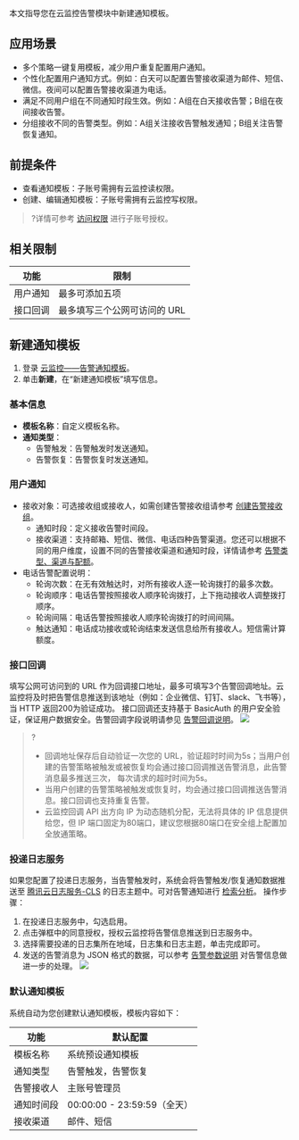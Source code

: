 本文指导您在云监控告警模块中新建通知模板。

## 应用场景

- 多个策略一键复用模板，减少用户重复配置用户通知。
- 个性化配置用户通知方式。例如：白天可以配置告警接收渠道为邮件、短信、微信。夜间可以配置告警接收渠道为电话。
- 满足不同用户组在不同通知时段生效。例如：A组在白天接收告警；B组在夜间接收告警。
- 分组接收不同的告警类型。例如：A组关注接收告警触发通知；B组关注告警恢复通知。

## 前提条件

- 查看通知模板：子账号需拥有云监控读权限。
- 创建、编辑通知模板：子账号需拥有云监控写权限。

>?详情可参考 [访问权限](https://cloud.tencent.com/document/product/248/45428) 进行子账号授权。

## 相关限制

| 功能     | 限制                        |
| -------- | --------------------------- |
| 用户通知 | 最多可添加五项              |
| 接口回调 | 最多填写三个公网可访问的 URL |

## 新建通知模板


1. 登录 [云监控——告警通知模板](https://console.cloud.tencent.com/monitor/alarm/notice)。
2. 单击**新建**，在“新建通知模板”填写信息。

### 基本信息
- **模板名称**：自定义模板名称。
- **通知类型**：
     - 告警触发：告警触发时发送通知。
     - 告警恢复：告警恢复时发送通知。

### 用户通知
  - 接收对象：可选接收组或接收人，如需创建告警接收组请参考 [创建告警接收组](https://cloud.tencent.com/document/product/248/6217)。
    - 通知时段：定义接收告警时间段。
    - 接收渠道：支持邮箱、短信、微信、电话四种告警渠道。您还可以根据不同的用户维度，设置不同的告警接收渠道和通知时段，详情请参考 [告警类型、渠道与配额](https://cloud.tencent.com/document/product/248/17705)。
  - 电话告警配置说明：
	- 轮询次数：在无有效触达时，对所有接收人逐一轮询拨打的最多次数。
	- 轮询顺序：电话告警按照接收人顺序轮询拨打，上下拖动接收人调整拨打顺序。
	- 轮询间隔：电话告警按照接收人顺序轮询拨打的时间间隔。
	- 触达通知：电话成功接收或轮询结束发送信息给所有接收人。短信需计算额度。
			
 ### 接口回调
 填写公网可访问到的 URL 作为回调接口地址，最多可填写3个告警回调地址。云监控将及时把告警信息推送到该地址（例如：企业微信、钉钉、slack、飞书等），当 HTTP 返回200为验证成功。
接口回调还支持基于 BasicAuth 的用户安全验证，保证用户数据安全。告警回调字段说明请参见 [告警回调说明](https://cloud.tencent.com/document/product/248/50409#.E5.91.8A.E8.AD.A6.E5.9B.9E.E8.B0.83.E5.8F.82.E6.95.B0.E8.AF.B4.E6.98.8E)。
 ![](https://main.qcloudimg.com/raw/0f049875847eade8a4c58f4a7ff437ac.png)

> ? 
> - 回调地址保存后自动验证一次您的 URL，验证超时时间为5s；当用户创建的告警策略被触发或被恢复均会通过接口回调推送告警消息，此告警消息最多推送三次， 每次请求的超时时间为5s。
> - 当用户创建的告警策略被触发或恢复时，均会通过接口回调推送告警消息。接口回调也支持重复告警。
> - 云监控回调 API 出方向 IP 为动态随机分配，无法将具体的 IP 信息提供给您，但 IP 端口固定为80端口，建议您根据80端口在安全组上配置加全放通策略。

### 投递日志服务
如果您配置了投递日志服务，当告警触发时，系统会将告警触发/恢复通知数据推送至 [腾讯云日志服务-CLS](https://cloud.tencent.com/document/product/614) 的日志主题中。可对告警通知进行 [检索分析](https://cloud.tencent.com/document/product/614/12503)。
操作步骤：
1. 在投递日志服务中，勾选启用。
2. 点击弹框中的同意授权，授权云监控将告警信息推送到日志服务中。
3. 选择需要投递的日志集所在地域，日志集和日志主题，单击完成即可。
4. 发送的告警消息为 JSON 格式的数据，可以参考 [告警参数说明](https://cloud.tencent.com/document/product/248/50409#.E6.8C.87.E6.A0.87.E5.91.8A.E8.AD.A6) 对告警信息做进一步的处理。
![](https://qcloudimg.tencent-cloud.cn/raw/4ff44c67bd9097ed74bf68140b410243.png)

### 默认通知模板

系统自动为您创建默认通知模板，模板内容如下：

| 功能       | 默认配置                    |
| ---------- | --------------------------- |
| 模板名称   | 系统预设通知模板            |
| 通知类型   | 告警触发，告警恢复          |
| 告警接收人 | 主账号管理员                |
| 通知时间段 | 00:00:00 - 23:59:59（全天） |
| 接收渠道   | 邮件、短信                  |
